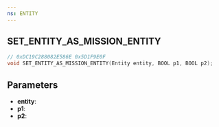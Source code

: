 ```yaml
---
ns: ENTITY
---
```

## SET_ENTITY_AS_MISSION_ENTITY

```c
// 0xDC19C288082E586E 0x5D1F9E0F
void SET_ENTITY_AS_MISSION_ENTITY(Entity entity, BOOL p1, BOOL p2);
```

## Parameters
* **entity**:
* **p1**:
* **p2**:
